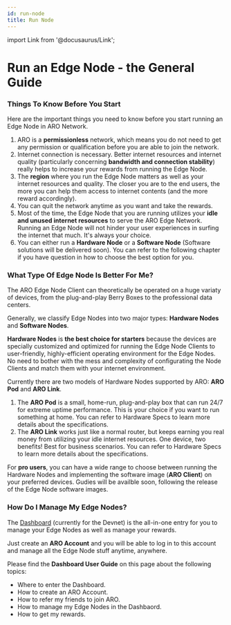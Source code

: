 ```yaml
---
id: run-node
title: Run Node
---
```

import Link from '@docusaurus/Link';

# Run an Edge Node - the General Guide

### Things To Know Before You Start 
Here are the important things you need to know before you start running an Edge Node in ARO Network. 

1. ARO is a **permissionless** network, which means you do not need to get any permission or qualification before you are able to join the network. 
2. Internet connection is necessary. Better internet resources and internet quality (particularly concerning **bandwidth and connection stability**) really helps to increase your rewards from running the Edge Node. 
3. The **region** where you run the Edge Node matters as well as your internet resources and quality. The closer you are to the end users, the more you can help them access to internet contents (and the more reward accordingly). 
4. You can quit the network anytime as you want and take the rewards. 
5. Most of the time, the Edge Node that you are running utilizes your **idle and unused internet resources** to serve the ARO Edge Network. Running an Edge Node will not hinder your user experiences in surfing the internet that much. It's always your choice.    
6. You can either run a **Hardware Node** or a **Software Node** (Software solutions will be delivered soon). You can refer to the following chapter if you have question in how to choose the best option for you. 

### What Type Of Edge Node Is Better For Me?

The ARO Edge Node Client can theoretically be operated on a huge variaty of devices, from the plug-and-play Berry Boxes to the professional data centers. 

Generally, we classify Edge Nodes into two major types: **Hardware Nodes** and **Software Nodes**. 

**Hardware Nodes** is **the best choice for starters** because the devices are specially customized and optimized for running the Edge Node Clients to user-friendly, highly-efficient operating environment for the Edge Nodes. No need to bother with the mess and complexity of configurating the Node Clients and match them with your internet environment. 

Currently there are two models of Hardware Nodes supported by ARO: **ARO Pod** and **ARO Link**. 

1. The **ARO Pod** is a small, home-run, plug-and-play box that can run 24/7 for extreme uptime performance. This is your choice if you want to run something at home. You can refer to <Link to="/edge-node/device-specs">Hardware Specs</Link> to learn more details about the specifications. 
2. The **ARO Link** works just like a normal router, but keeps earning you real money from utilizing your idle internet resources. One device, two benefits! Best for business scenarios. You can refer to <Link to="/edge-node/device-specs">Hardware Specs</Link> to learn more details about the specifications. 

For **pro users**, you can have a wide range to choose between running the Hardware Nodes and implementing the software image (**ARO Client**) on your preferred devices. Gudies will be availble soon, following the release of the Edge Node software images. 

### How Do I Manage My Edge Nodes?

The [Dashboard](https://devnet-dashboard.ARO.network/?mode=devnet&tab=nodes) (currently for the Devnet) is the all-in-one entry for you to manage your Edge Nodes as well as manage your rewards. 

Just create an **ARO Account** and you will be able to log in to this account and manage all the Edge Node stuff anytime, anywhere.  

Please find the **Dashboard User Guide** on <Link to="/user-guides/dashboard">this page</Link> about the following topics: 

- Where to enter the Dashboard.
- How to create an ARO Account. 
- How to refer my friends to join ARO. 
- How to manage my Edge Nodes in the Dashbaord.
- How to get my rewards. 
